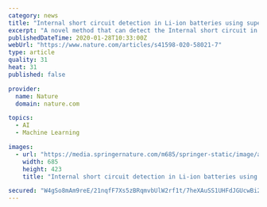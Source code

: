 ```yaml
---
category: news
title: "Internal short circuit detection in Li-ion batteries using supervised machine learning"
excerpt: "A novel method that can detect the Internal short circuit in real time based on an advanced machine leaning approach, is proposed. Based on an equivalent electric circuit model, a set of features encompassing the physics of Li-ion cell with short circuit fault are identified and extracted from each charge-discharge cycle. The training feature ..."
publishedDateTime: 2020-01-28T10:33:00Z
webUrl: "https://www.nature.com/articles/s41598-020-58021-7"
type: article
quality: 31
heat: 31
published: false

provider:
  name: Nature
  domain: nature.com

topics:
  - AI
  - Machine Learning

images:
  - url: "https://media.springernature.com/m685/springer-static/image/art%3A10.1038%2Fs41598-020-58021-7/MediaObjects/41598_2020_58021_Fig1_HTML.png"
    width: 685
    height: 423
    title: "Internal short circuit detection in Li-ion batteries using supervised machine learning"

secured: "W4gSo8mAm9reE/21nqfF7Xs5zBRqmvbUlW2rf1t/7heXAuSS1UHFdJGUcwBi2sW5JGbRjQt7XjVkyO9qgQkT2J3Ml2pFidFLnxnweBh8zr4LTKuM8gly3/EzoxlHzMSOE7k43aIcvsnDKpq8E9Aehl3dQ98VsqPIaN+XYtMeb2vik0ZmsJen06Tfz6DEJEStR5boyNmV7t0dY2EdRgkEwHx+q1+QdvuryMoQZxcmnM4j2E0ZYKPUHru01e9yru25WhC0obWRB7mtJ0nbHOOedfc11IIc/fjIMaJP3SwwE7iwrW3tUSQoSPYlYg+WJ+R3Gji9cX0wF8H7QKXXTnPQfGSxzZOmfiBwJLpoNY2y1K/fzp9mnlnEZlg2+q6Fs3JgskjLsOD3dav6xSmrAJ78lWAPl1w88snPDf5mKaK+1mfaPPhQta5NBjsuABAqCSGhl3lU5jYBhLY3HPuuFBIHoMbsLMe4HDL3qcU9G4Y0nrY=;ACmi7f4surhyuRKiu4+CPQ=="
---
```


